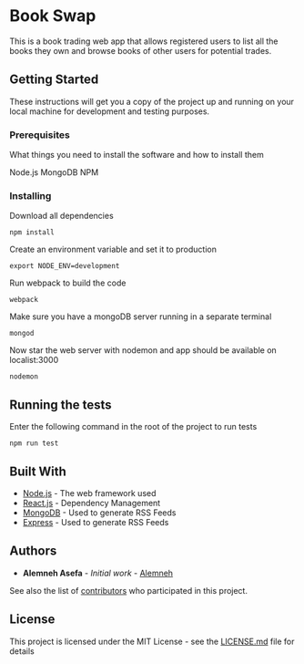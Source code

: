 # Book Swap

This is a book trading web app that allows registered users to list all the books they own and browse books of other users for potential trades.

## Getting Started

These instructions will get you a copy of the project up and running on your local machine for development and testing purposes. 

### Prerequisites

What things you need to install the software and how to install them

Node.js
MongoDB
NPM

### Installing


Download all dependencies

```
npm install
```

Create an environment variable and set it to production

```
export NODE_ENV=development
```

Run webpack to build the code

```
webpack
```

Make sure you have a mongoDB server running in a separate terminal

```
mongod
```

Now star the web server with nodemon and app should be available on localist:3000

```
nodemon
```


## Running the tests

Enter the following command in the root of the project to run tests

```
npm run test
```

## Built With

* [Node.js](https://nodejs.org/en/) - The web framework used
* [React.js](https://facebook.github.io/react/) - Dependency Management
* [MongoDB](https://www.mongodb.com/) - Used to generate RSS Feeds
* [Express](https://expressjs.com/) - Used to generate RSS Feeds





## Authors

* **Alemneh Asefa** - *Initial work* - [Alemneh](https://github.com/alemneh)

See also the list of [contributors](https://github.com/alemneh/book-swap/contributors) who participated in this project.

## License

This project is licensed under the MIT License - see the [LICENSE.md](LICENSE.md) file for details

